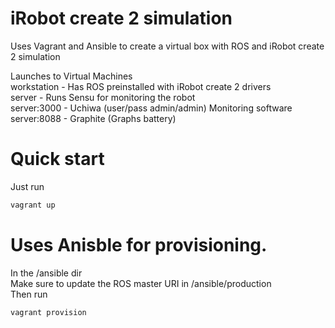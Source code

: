 # iRobot create 2 simulation
Uses Vagrant and Ansible to create a virtual box with ROS and iRobot create 2 simulation

Launches to Virtual Machines<br>
workstation - Has ROS preinstalled with iRobot create 2 drivers<br>
server - Runs Sensu for monitoring the robot<br>
server:3000 - Uchiwa (user/pass admin/admin) Monitoring software<br>
server:8088 - Graphite (Graphs battery)<br>

# Quick start
Just run
```bash
vagrant up
```

# Uses Anisble for provisioning. 
In the /ansible dir<br>
Make sure to update the ROS master URI in /ansible/production<br>
Then run
```bash
vagrant provision
```
